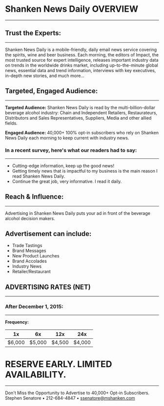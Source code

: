 # Shanken News Daily OVERVIEW
---

## Trust the Experts:
---

Shanken News Daily is a mobile-friendly, daily
email news service covering the spirits, wine and
beer business. Each morning, the editors of
Impact, the most trusted source for expert
intelligence, releases important industry data on
trends in the worldwide drinks market, including
up-to-the-minute global news, essential data and
trend information, interviews with key executives,
in-depth new stories, and much more…

## Targeted, Engaged Audience:
---

**Targeted Audience:** Shanken News Daily is read
by the multi-billion-dollar beverage alcohol
industry: Chain and Independent Retailers,
Restaurateurs, Distributors and Sales
Representatives, Suppliers, Media and other
allied fields.

**Engaged Audience:** 40,000+ 100% opt-in
subscribers who rely on Shanken News Daily each
morning to keep current with industry news.

### In a recent survey, here's what our readers had to say:
---

* Cutting-edge information, keep up the good news!
* Getting timely news that is impactful to my business
is the main reason I read Shanken News Daily.
* Continue the great job, very informative. I read it daily.

## Reach & Influence:
---

Advertising in Shanken News Daily puts your
ad in front of the beverage alcohol decision
makers.

**Advertisement can include:**
---

* Trade Tastings
* Brand Messages
* New Product Launches
* Brand Accolades
* Industry News
* Retailer/Restaurant

## ADVERTISING RATES (NET)
---

### After December 1, 2015:
---

**Frequency:**

|1x |6x |12x |24x|
|---|---|---|---|
|$6,000 |$5,000 |$4,500 |$4,000|


# RESERVE EARLY. LIMITED AVAILABILITY.
---
Don't Miss the Opportunity to Advertise to 40,000+ Opt-in Subscribers.
Stephen Senatore • 212-684-4847 • [ssenatore@mshanken.com](mailto:ssenatore@mshanken.com)
